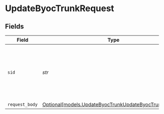 # UpdateByocTrunkRequest


## Fields

| Field                                                                                                        | Type                                                                                                         | Required                                                                                                     | Description                                                                                                  |
| ------------------------------------------------------------------------------------------------------------ | ------------------------------------------------------------------------------------------------------------ | ------------------------------------------------------------------------------------------------------------ | ------------------------------------------------------------------------------------------------------------ |
| `sid`                                                                                                        | *str*                                                                                                        | :heavy_check_mark:                                                                                           | The Twilio-provided string that uniquely identifies the BYOC Trunk resource to update.                       |
| `request_body`                                                                                               | [Optional[models.UpdateByocTrunkUpdateByocTrunkRequest]](../models/updatebyoctrunkupdatebyoctrunkrequest.md) | :heavy_minus_sign:                                                                                           | N/A                                                                                                          |